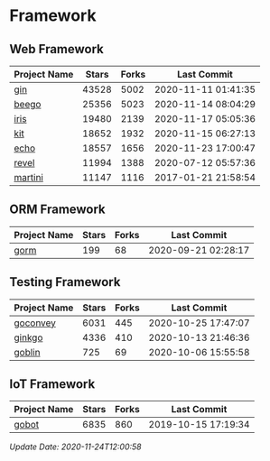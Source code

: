 # Framework

## Web Framework
| Project Name | Stars | Forks | Last Commit |
| ------------ | ----- | ----- | ----------- |
| [gin](https://github.com/gin-gonic/gin) | 43528 | 5002 | 2020-11-11 01:41:35 |
| [beego](https://github.com/astaxie/beego) | 25356 | 5023 | 2020-11-14 08:04:29 |
| [iris](https://github.com/kataras/iris) | 19480 | 2139 | 2020-11-17 05:05:36 |
| [kit](https://github.com/go-kit/kit) | 18652 | 1932 | 2020-11-15 06:27:13 |
| [echo](https://github.com/labstack/echo) | 18557 | 1656 | 2020-11-23 17:00:47 |
| [revel](https://github.com/revel/revel) | 11994 | 1388 | 2020-07-12 05:57:36 |
| [martini](https://github.com/go-martini/martini) | 11147 | 1116 | 2017-01-21 21:58:54 |

## ORM Framework
| Project Name | Stars | Forks | Last Commit |
| ------------ | ----- | ----- | ----------- |
| [gorm](https://github.com/jinzhu/gorm) | 199 | 68 | 2020-09-21 02:28:17 |

## Testing Framework
| Project Name | Stars | Forks | Last Commit |
| ------------ | ----- | ----- | ----------- |
| [goconvey](https://github.com/smartystreets/goconvey) | 6031 | 445 | 2020-10-25 17:47:07 |
| [ginkgo](https://github.com/onsi/ginkgo) | 4336 | 410 | 2020-10-13 21:46:36 |
| [goblin](https://github.com/franela/goblin) | 725 | 69 | 2020-10-06 15:55:58 |

## IoT Framework
| Project Name | Stars | Forks | Last Commit |
| ------------ | ----- | ----- | ----------- |
| [gobot](https://github.com/hybridgroup/gobot) | 6835 | 860 | 2019-10-15 17:19:34 |

*Update Date: 2020-11-24T12:00:58*